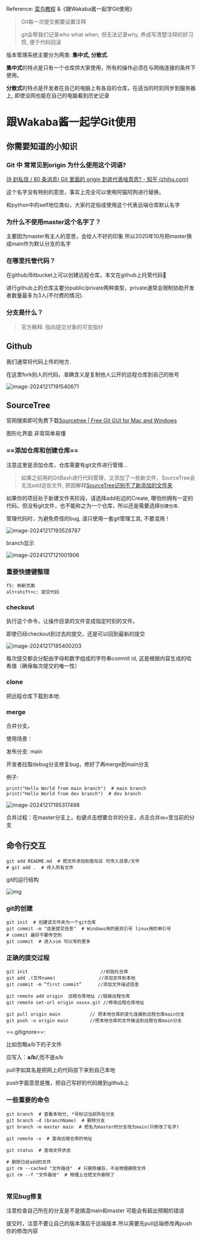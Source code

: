 Reference: [菜鸟教程](https://www.runoob.com/git/git-basic-operations.html) &《跟Wakaba酱一起学Git使用》

> Git每一次提交都要设置注释
>
> git会帮我们记录who what when, 但无法记录why, 养成写清楚注释的好习惯, 便于代码回滚



版本管理系统主要分为两类: **集中式, 分散式**.

**集中式**的特点是只有一个仓库供大家使用，所有的操作必须在与网络连接的条件下使用。

**分散式**的特点是开发者在自己的电脑上有各自的仓库，在适当的时刻同步到服务器上, 即使没网也能在自己的电脑看到历史记录





# 跟Wakaba酱一起学Git使用

## 你需要知道的小知识

### **Git 中 常常见到origin 为什么使用这个词语?**

[(9 封私信 / 80 条消息) Git 里面的 origin 到底代表啥意思? - 知乎 (zhihu.com)](https://www.zhihu.com/question/27712995)

这个名字没有特别的意思，事实上完全可以使用阿猫阿狗进行替换。

和python中的self地位类似，大家约定俗成使用这个代表远端仓库默认名字



### **为什么不使用master这个名字了？**

主要因为master有主人的意思，会给人不好的印象 所以2020年10月把master换成main作为默认分支的名字



### **在哪里托管代码？**

在github/Bitbucket上可以创建远程仓库，本文在github上托管代码:gem:

进行github上的仓库主要分public/private两种类型，private通常会限制协助开发者数量最多为3人(不付费的情况).



### 分支是什么？

> 官方解释: 指向提交对象的可变指针





## Github

我们通常将代码上传的地方.

在这里fork别人的代码，准确含义是复制他人公开的远程仓库到自己的账号

![image-20241217191540671](assets/image-20241217191540671.png)



## SourceTree

官网搜索即可免费下载[Sourcetree | Free Git GUI for Mac and Windows](https://www.sourcetreeapp.com/)

图形化界面 非常简单易懂

### ==**添加仓库和创建仓库**==

注意这里是添加仓库，仓库需要有git文件进行管理...

> 如果之前用的GitBash进行代码管理，又添加了一些新文件，SourceTree会无法add这些文件, 原因解释[SourceTree识别不了新添加的文件夹 ](https://blog.csdn.net/qq_37478078/article/details/89381809?spm=1001.2101.3001.6661.1&utm_medium=distribute.pc_relevant_t0.none-task-blog-2~default~BlogCommendFromBaidu~PaidSort-1-89381809-blog-87818783.235^v43^pc_blog_bottom_relevance_base5&depth_1-utm_source=distribute.pc_relevant_t0.none-task-blog-2~default~BlogCommendFromBaidu~PaidSort-1-89381809-blog-87818783.235^v43^pc_blog_bottom_relevance_base5&utm_relevant_index=1)

如果你的项目处于新建文件夹阶段，请选择add右边的Create, 哪怕你拥有一定的代码，但没有git文件，也不能称之为一个仓库，所以还是需要选择`创建仓库`.

管理代码时，为避免奇怪的bug, 请只使用一套git管理工具, 不要混用！

![image-20241217193528787](assets/image-20241217193528787.png)

branch显示

![image-20241217121001906](assets/image-20241217121001906.png)



### 重要快捷键整理

```
f5: 刷新页面
alt+shift+c: 提交代码
```



### checkout

执行这个命令，让操作目录的文件变成指定时刻的文件。

即使已经checkout到过去的提交，还是可以回到最新的提交

![image-20241217185400203](assets/image-20241217185400203.png)

每次提交都会分配由字母和数字组成的字符串commit id, 这是根据内容生成的哈希值（确保每次提交的唯一性）



### clone

把远程仓库下载到本地.



### merge

合并分支。

使用场景：

发布分支: main

开发者拉取debug分支修复bug，修好了再merge到main分支



例子:

```
print("Hello World from main branch")  # main branch
print("Hello World from dev branch")  # dev branch
```

![image-20241217195317498](assets/image-20241217195317498.png)

合并过程：在master分支上，右键点击想要合并的分支，点击合并`dev`至当前的分支



## 命令行交互

```
git add README.md  # 把文件添加到暂存区 可传入目录/文件 
# git add .  # 传入所有文件
```



git的运行结构

![img](https://www.runoob.com/wp-content/uploads/2015/02/git-command.jpg)



### git的创建

```
git init  # 创建该文件夹为一个git仓库
git commit -m "这是提交信息"  # Windows用的是双引号 linux用的单引号
# commit 最好不要传空的
git commit  # 进入vim 可以写的更多

```



### 正确的提交过程

```
git init                           //初始化仓库
git add .(文件name)                //添加文件到本地 
git commit -m “first commit”      //添加文件描述信息

git remote add origin  远程仓库地址 //链接远程仓库 
git remote set-url origin xxxxx.git //修改远程仓库地址

git pull origin main           // 把本地仓库的变化连接到远程仓库main分支
git push -u origin main        //把本地仓库的文件推送到远程仓库main分支
```

==.gitignore==:

比如忽略a/b下的子文件

应写入：**a/b/**,而不是a/b



pull字如其名是把网上的代码拔下来到自己本地

push字面意思是推，把自己写好的代码推到github上



### 一些重要的命令

```
git branch  # 查看本地分, *号标记当前所在分支
git branch -d (branchName)  # 删除分支
git branch -m master main  # 把名为master的分支改为main(只修改了名字)

git remote -v  # 查询远端仓库的地址

git status  # 查询文件状态

# 删除已经add的文件
git rm --cached "文件路径"  # 只删除缓存，不会物理删除文件
git rm --f "文件路径"  # 物理上也把文件删除了


```





### 常见bug修复

注意检查自己所在的分支是不是搞混main和master 可能会有超出预期的错误



提交时，注意不要让自己的版本落后于远端版本 所以需要先pull远端修改再push你的修改内容
